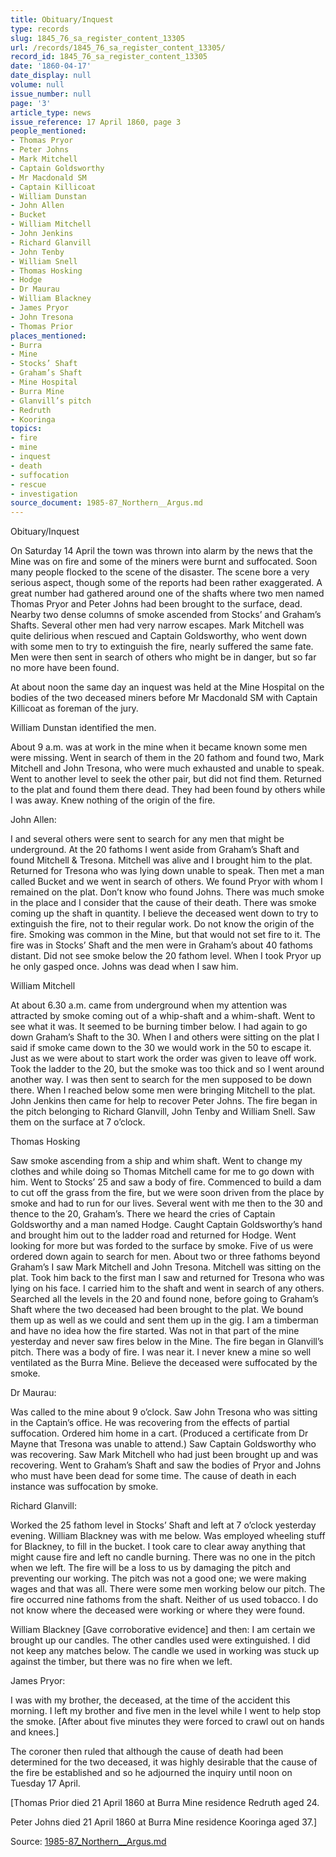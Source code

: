 ```yaml
---
title: Obituary/Inquest
type: records
slug: 1845_76_sa_register_content_13305
url: /records/1845_76_sa_register_content_13305/
record_id: 1845_76_sa_register_content_13305
date: '1860-04-17'
date_display: null
volume: null
issue_number: null
page: '3'
article_type: news
issue_reference: 17 April 1860, page 3
people_mentioned:
- Thomas Pryor
- Peter Johns
- Mark Mitchell
- Captain Goldsworthy
- Mr Macdonald SM
- Captain Killicoat
- William Dunstan
- John Allen
- Bucket
- William Mitchell
- John Jenkins
- Richard Glanvill
- John Tenby
- William Snell
- Thomas Hosking
- Hodge
- Dr Maurau
- William Blackney
- James Pryor
- John Tresona
- Thomas Prior
places_mentioned:
- Burra
- Mine
- Stocks’ Shaft
- Graham’s Shaft
- Mine Hospital
- Burra Mine
- Glanvill’s pitch
- Redruth
- Kooringa
topics:
- fire
- mine
- inquest
- death
- suffocation
- rescue
- investigation
source_document: 1985-87_Northern__Argus.md
---
```


Obituary/Inquest

On Saturday 14 April the town was thrown into alarm by the news that the Mine was on fire and some of the miners were burnt and suffocated.  Soon many people flocked to the scene of the disaster.  The scene bore a very serious aspect, though some of the reports had been rather exaggerated.  A great number had gathered around one of the shafts where two men named Thomas Pryor and Peter Johns had been brought to the surface, dead.  Nearby two dense columns of smoke ascended from Stocks’ and Graham’s Shafts.  Several other men had very narrow escapes.  Mark Mitchell was quite delirious when rescued and Captain Goldsworthy, who went down with some men to try to extinguish the fire, nearly suffered the same fate.  Men were then sent in search of others who might be in danger, but so far no more have been found.

At about noon the same day an inquest was held at the Mine Hospital on the bodies of the two deceased miners before Mr Macdonald SM with Captain Killicoat as foreman of the jury.

William Dunstan identified the men.

About 9 a.m. was at work in the mine when it became known some men were missing.  Went in search of them in the 20 fathom and found two, Mark Mitchell and John Tresona, who were much exhausted and unable to speak.  Went to another level to seek the other pair, but did not find them.  Returned to the plat and found them there dead.  They had been found by others while I was away.  Knew nothing of the origin of the fire.

John Allen:

I and several others were sent to search for any men that might be underground.  At the 20 fathoms I went aside from Graham’s Shaft and found Mitchell & Tresona.  Mitchell was alive and I brought him to the plat.  Returned for Tresona who was lying down unable to speak.  Then met a man called Bucket and we went in search of others.  We found Pryor with whom I remained on the plat.  Don’t know who found Johns.  There was much smoke in the place and I consider that the cause of their death.  There was smoke coming up the shaft in quantity.  I believe the deceased went down to try to extinguish the fire, not to their regular work.  Do not know the origin of the fire.  Smoking was common in the Mine, but that would not set fire to it.  The fire was in Stocks’ Shaft and the men were in Graham’s about 40 fathoms distant.  Did not see smoke below the 20 fathom level. When I took Pryor up he only gasped once.  Johns was dead when I saw him.

William Mitchell

At about 6.30 a.m.  came from underground when my attention was attracted by smoke coming out of a whip-shaft and a whim-shaft.  Went to see what it was.  It seemed to be burning timber below.  I had again to go down Graham’s Shaft to the 30.  When I and others were sitting on the plat I said if smoke came down to the 30 we would work in the 50 to escape it.  Just as we were about to start work the order was given to leave off work.  Took the ladder to the 20, but the smoke was too thick and so I went around another way.  I was then sent to search for the men supposed to be down there.  When I reached below some men were bringing Mitchell to the plat.  John Jenkins then came for help to recover Peter Johns.  The fire began in the pitch belonging to Richard Glanvill, John Tenby and William Snell.  Saw them on the surface at 7 o’clock.

Thomas Hosking

Saw smoke ascending from a ship and whim shaft.  Went to change my clothes and while doing so Thomas Mitchell came for me to go down with him.  Went to Stocks’ 25 and saw a body of fire.  Commenced to build a dam to cut off the grass from the fire, but we were soon driven from the place by smoke and had to run for our lives.  Several went with me then to the 30 and thence to the 20, Graham’s.  There we heard the cries of Captain Goldsworthy and a man named Hodge.  Caught Captain Goldsworthy’s hand and brought him out to the ladder road and returned for Hodge.  Went looking for more but was forded to the surface by smoke.  Five of us were ordered down again to search for men.  About two or three fathoms beyond Graham’s I saw Mark Mitchell and John Tresona.  Mitchell was sitting on the plat.  Took him back to the first man I saw and returned for Tresona who was lying on his face.  I carried him to the shaft and went in search of any others.  Searched all the levels in the 20 and found none, before going to Graham’s Shaft where the two deceased had been brought to the plat.  We bound them up as well as we could and sent them up in the gig.  I am a timberman and have no idea how the fire started.  Was not in that part of the mine yesterday and never saw fires below in the Mine.  The fire began in Glanvill’s pitch.  There was a body of fire.  I was near it.  I never knew a mine so well ventilated as the Burra Mine.  Believe the deceased were suffocated by the smoke.

Dr Maurau:

Was called to the mine about 9 o’clock.  Saw John Tresona who was sitting in the Captain’s office.  He was recovering from the effects of partial suffocation.  Ordered him home in a cart.  (Produced a certificate from Dr Mayne that Tresona was unable to attend.)  Saw Captain Goldsworthy who was recovering.  Saw Mark Mitchell who had just been brought up and was recovering.  Went to Graham’s Shaft and saw the bodies of Pryor and Johns who must have been dead for some time.  The cause of death in each instance was suffocation by smoke.

Richard Glanvill:

Worked the 25 fathom level in Stocks’ Shaft and left at 7 o’clock yesterday evening.  William Blackney was with me below.  Was employed wheeling stuff for Blackney, to fill in the bucket.  I took care to clear away anything that might cause fire and left no candle burning.  There was no one in the pitch when we left.  The fire will be a loss to us by damaging the pitch and preventing our working.  The pitch was not a good one; we were making wages and that was all.  There were some men working below our pitch.  The fire occurred nine fathoms from the shaft.  Neither of us used tobacco.  I do not know where the deceased were working or where they were found.

William Blackney  [Gave corroborative evidence] and then: I am certain we brought up our candles.  The other candles used were extinguished.  I did not keep any matches below.  The candle we used in working was stuck up against the timber, but there was no fire when we left.

James Pryor:

I was with my brother, the deceased, at the time of the accident this morning.  I left my brother and five men in the level while I went to help stop the smoke.  [After about five minutes they were forced to crawl out on hands and knees.]

The coroner then ruled that although the cause of death had been determined for the two deceased, it was highly desirable that the cause of the fire be established and so he adjourned the inquiry until noon on Tuesday 17 April.

[Thomas Prior died 21 April 1860 at Burra Mine residence Redruth aged 24.

Peter Johns died 21 April 1860 at Burra Mine residence Kooringa aged 37.]

Source: [1985-87_Northern__Argus.md](/downloads/markdown/1985-87_Northern__Argus.md)
